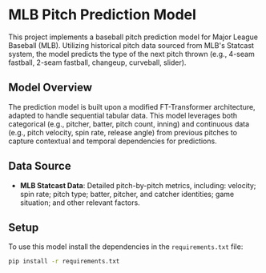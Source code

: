 # MLB Pitch Prediction Model

This project implements a baseball pitch prediction model for Major League Baseball (MLB). Utilizing historical pitch data sourced from MLB's Statcast system, the model predicts the type of the next pitch thrown (e.g., 4-seam fastball, 2-seam fastball, changeup, curveball, slider).

## Model Overview

The prediction model is built upon a modified FT-Transformer architecture, adapted to handle sequential tabular data. This model leverages both categorical (e.g., pitcher, batter, pitch count, inning) and continuous data (e.g., pitch velocity, spin rate, release angle) from previous pitches to capture contextual and temporal dependencies for predictions.

## Data Source

- **MLB Statcast Data**: Detailed pitch-by-pitch metrics, including: velocity; spin rate; pitch type; batter, pitcher, and catcher identities; game situation; and other relevant factors.

## Setup

To use this model install the dependencies in the `requirements.txt` file:

```bash
pip install -r requirements.txt
```

